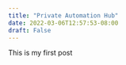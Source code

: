 ```yaml
---
title: "Private Automation Hub"
date: 2022-03-06T12:57:53-08:00
draft: False
---
```

This is my first post
